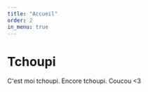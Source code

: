 ```yaml
---
title: "Accueil"
order: 2
in_menu: true
---
```

# Tchoupi

C'est moi tchoupi. Encore tchoupi. Coucou <3 